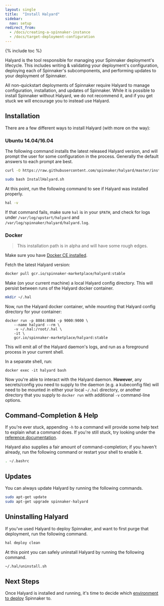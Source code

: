 ```yaml
---
layout: single
title:  "Install Halyard"
sidebar:
  nav: setup
redirect_from:
  - /docs/creating-a-spinnaker-instance
  - /docs/target-deployment-configuration
---
```


{% include toc %}

Halyard is the tool responsible for managing your Spinnaker deployment's
lifecycle. This includes writing & validating your deployment's configuration,
deploying each of Spinnaker's subcomponents, and performing updates to your
deployment of Spinnaker.

All non-quickstart deployments of Spinnaker require Halyard to manage
configuration, installation, and updates of Spinnaker. While it is possible to
install Spinnaker without Halyard, we do not recommend it, and if you get stuck
we will encourage you to instead use Halyard.

## Installation

There are a few different ways to install Halyard (with more on the way):

### Ubuntu 14.04/16.04

The following command installs the latest released Halyard version, and will
prompt the user for some configuration in the process. Generally the default
answers to each prompt are best.

```bash
curl -O https://raw.githubusercontent.com/spinnaker/halyard/master/install/debian/InstallHalyard.sh

sudo bash InstallHalyard.sh
```

At this point, run the following command to see if Halyard was installed
properly.

```bash
hal -v
```

If that command fails, make sure `hal` is in your `$PATH`, and check for logs
under `/var/log/upstart/halyard` and `/var/log/spinnaker/halyard/halyard.log`.

### Docker

> This installation path is in alpha and will have some rough edges.

Make sure you have [Docker CE
installed](https://docs.docker.com/engine/installation/). 

Fetch the latest Halyard version:

```bash
docker pull gcr.io/spinnaker-marketplace/halyard:stable
```

Make (on your current machine) a local Halyard config directory. This will
persist between runs of the Halyard docker container.

```bash
mkdir ~/.hal
```

Now, run the Halyard docker container, while mounting that Halyard config
directory for your container:

```
docker run -p 8084:8084 -p 9000:9000 \
    --name halyard --rm \
    -v ~/.hal:/root/.hal \
    -it \
    gcr.io/spinnaker-marketplace/halyard:stable
```

This will emit all of the Halyard daemon's logs, and run as a foreground
process in your current shell.

In a separate shell, run:

```
docker exec -it halyard bash
```

Now you're able to interact with the Halyard daemon. __However__, any
secrets/config you need to supply to the daemon (e.g. a kubeconfig file) will
need to be mounted in either your local `~/.hal` directory, or another
directory that you supply to `docker run` with additional `-v` command-line 
options.

## Command-Completion & Help

If you're ever stuck, appending `-h` to a command will provide some help text
to explain what a command does. If you're still stuck, try looking under the
[reference documentation](/reference/halyard).

Halyard also supplies a fair amount of command-completion; if you haven't
already, run the following command or restart your shell to enable it.

```bash
. ~/.bashrc
```

## Updates

You can always update Halyard by running the following commands.

```bash
sudo apt-get update
sudo apt-get upgrade spinnaker-halyard
```

## Uninstalling Halyard

If you've used Halyard to deploy Spinnaker, and want to first purge that
deployment, run the following command.

```bash
hal deploy clean
```

At this point you can safely uninstall Halyard by running the following
command.

```bash
~/.hal/uninstall.sh
```

## Next Steps

Once Halyard is installed and running, it's time to decide which [environment to
deploy](/setup/install/environment/) Spinnaker to.
